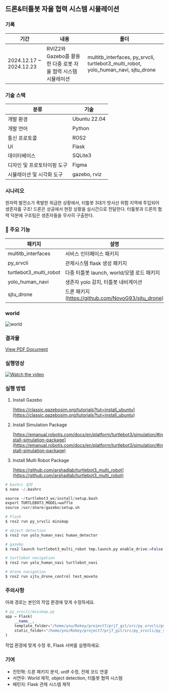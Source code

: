 ## 드론&터틀봇 자율 협력 시스템 시뮬레이션

### 기록

| 기간 | 내용 | 폴더 |
| --- | --- | --- |
| 2024.12.17 ~ 2024.12.23 | RVIZ2와 Gazebo를 활용한 다중 로봇 자율 협력 시스템 시뮬레이션 | multitb_interfaces, py_srvcli, turtlebot3_multi_robot, yolo_human_navi, sjtu_drone |

### 기술 스택

| 분류 | 기술 |
| --- | --- |
| 개발 환경 | Ubuntu 22.04 |
| 개발 언어 | Python |
| 통신 프로토콜 | ROS2 |
| UI | Flask |
| 데이터베이스 | SQLite3 |
| 디자인 및 프로토타이핑 도구 | Figma |
| 시뮬레이션 및 시각화 도구 | gazebo, rviz |

### 시나리오

<aside>

원자력 발전소가 폭발한 위급한 상황에서, 터틀봇 3대가 방사선 위험 지역에 투입되어 생존자를 구조! 드론은 상공에서 현장 상황을 실시간으로 전달한다. 터틀봇과 드론의 협력 덕분에 구조팀은 생존자들을 무사히 구출한다.

</aside>

### **🎯 주요 기능**

| 패키지 | 설명 |
| --- | --- |
| multitb_interfaces | 서비스 인터페이스 패키지 |
| py_srvcli | 관제시스템 flask 생성 패키지 |
| turtlebot3_multi_robot | 다중 터틀봇 launch, world/모델 로드 패키지  |
| yolo_human_navi | 생존자 yolo 감지, 터틀봇 내비게이션 |
| sjtu_drone | 드론 패키지(https://github.com/NovoG93/sjtu_drone) |

### world

![world](https://github.com/user-attachments/assets/d79dce88-23d1-44ec-a2a7-bf6b70aab860)

### 결과물

[View PDF Document](./그룹E-2_7주차_협동-3_산출물.pdf)

### 실행영상

[![Watch the video](https://img.youtube.com/vi/H1p9tkmerFY/hqdefault.jpg)](https://www.youtube.com/watch?v=H1p9tkmerFY)

### 실행 방법

<aside>

1. Install Gazebo
    
    [https://classic.gazebosim.org/tutorials?tut=install_ubuntu](https://classic.gazebosim.org/tutorials?tut=install_ubuntu)
    
2. Install Simulation Package
    
    [https://emanual.robotis.com/docs/en/platform/turtlebot3/simulation/#install-simulation-package](https://emanual.robotis.com/docs/en/platform/turtlebot3/simulation/#install-simulation-package)
    
3. Install Multi Robot Package
    
    [https://github.com/arshadlab/turtlebot3_multi_robot](https://github.com/arshadlab/turtlebot3_multi_robot)
    
</aside>

```python
# bashrc 설정
$ nano ~/.bashrc

source ~/turtlebot3_ws/install/setup.bash
export TURTLEBOT3_MODEL=waffle
source /usr/share/gazebo/setup.sh
```

```python
# Flask
$ ros2 run py_srvcli minimap 

# object detection
$ ros2 run yolo_human_navi human_detector 

# gazebo
$ ros2 launch turtlebot3_multi_robot tmp.launch.py enable_drive:=False enable_rviz:=False

# turtlebot navigation
$ ros2 run yolo_human_navi turtlebot_navi 

# drone navigation
$ ros2 run sjtu_drone_control test_moveto
```

### 주의사항

아래 경로는 본인의 작업 환경에 맞게 수정하세요.

```python
# py_srvcli/minimap.py
app = Flask(
    __name__,
    template_folder="/home/ynu/Rokey/project7/prj7_git/src/py_srvcli/py_srvcli/templates",
    static_folder="/home/ynu/Rokey/project7/prj7_git/src/py_srvcli/py_srvcli/static",
)
```

작업 환경에 맞게 수정 후, Flask 서버를 실행하세요.

### 기여

- 진민혁: 드론 패키지 분석, urdf 수정, 전체 코드 연결
- 서연우: World 제작, object detection, 터틀봇 협력 시스템
- 배민지: Flask 관제 시스템 제작
